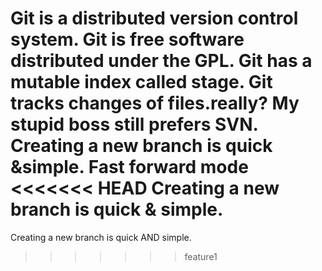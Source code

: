 Git is a distributed version control system.
Git is free software distributed under the GPL.
Git has a mutable index called stage.
Git tracks changes of files.really?
My stupid boss still prefers SVN.
Creating a new branch is quick &simple.
Fast forward mode
<<<<<<< HEAD
Creating a new branch is quick & simple.
=======
Creating a new branch is quick AND simple.
>>>>>>> feature1
